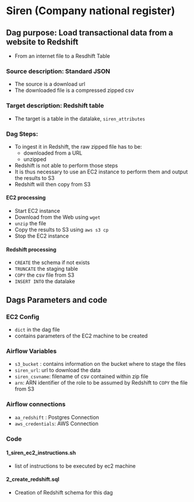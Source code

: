 # Siren (Company national register)
## Dag purpose:  Load transactional data from a website to Redshift
- From an internet file to a Resdhift Table

### Source description: Standard JSON
- The source is a download url
- The downloaded file is a compressed zipped csv

### Target description: Redshift table
- The target is a table in the datalake, `siren_attributes`

### Dag Steps:
- To ingest it in Redshift, the raw zipped file has to be:
    - downloaded from a URL
    - unzipped
- Redshift is not able to perform those steps
- It is thus necessary to use an EC2 instance to perform them and output the results to S3
- Redshift will then copy from S3

#### EC2 processing
- Start EC2 instance
- Download from the Web using `wget`
- `unzip` the file
- Copy the results to S3 using `aws s3 cp`
- Stop the EC2 instance

#### Redshift processing
- `CREATE` the schema if not exists
- `TRUNCATE` the staging table
- `COPY` the csv file from S3
- `INSERT INTO` the datalake

## Dags Parameters and code
### EC2 Config
- `dict` in the dag file
- contains parameters of the EC2 machine to be created

### Airflow Variables
- `s3_bucket` : contains information on the bucket where to stage the files
- `siren_url`: url to download the data
- `siren_csvname`: filename of csv contained within zip file
- `arn`: ARN identifier of the role to be assumed by Redshift to `COPY` the file from S3

### Airflow connections
- `aa_redshift` : Postgres Connection
- `aws_credentials`: AWS Connection

### Code
#### 1_siren_ec2_instructions.sh
- list of instructions to be executed by ec2 machine

#### 2_create_redshift.sql
- Creation of Redshift schema for this dag
